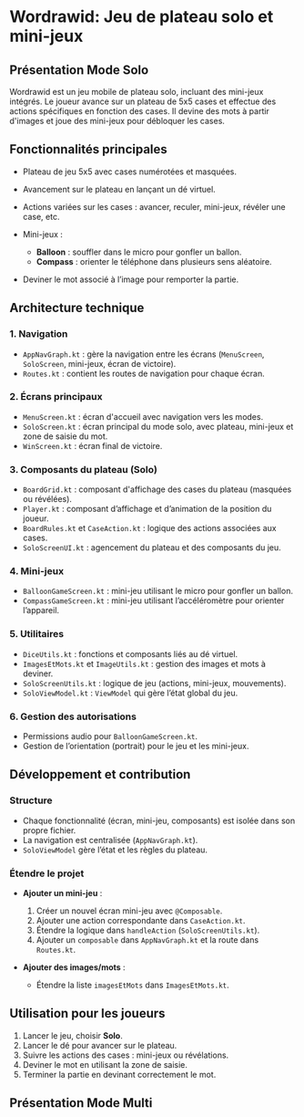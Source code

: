 # Wordrawid: Jeu de plateau solo et mini-jeux

## Présentation Mode Solo

Wordrawid est un jeu mobile de plateau solo, incluant des mini-jeux intégrés. Le joueur avance sur un plateau de 5x5 cases et effectue des actions spécifiques en fonction des cases.
Il devine des mots à partir d'images et joue des mini-jeux pour débloquer les cases.

## Fonctionnalités principales

* Plateau de jeu 5x5 avec cases numérotées et masquées.
* Avancement sur le plateau en lançant un dé virtuel.
* Actions variées sur les cases : avancer, reculer, mini-jeux, révéler une case, etc.
* Mini-jeux :

    * **Balloon** : souffler dans le micro pour gonfler un ballon.
    * **Compass** : orienter le téléphone dans plusieurs sens aléatoire.
* Deviner le mot associé à l’image pour remporter la partie.

## Architecture technique

### 1. **Navigation**

* `AppNavGraph.kt` : gère la navigation entre les écrans (`MenuScreen`, `SoloScreen`, mini-jeux, écran de victoire).
* `Routes.kt` : contient les routes de navigation pour chaque écran.

### 2. **Écrans principaux**

* `MenuScreen.kt` : écran d'accueil avec navigation vers les modes.
* `SoloScreen.kt` : écran principal du mode solo, avec plateau, mini-jeux et zone de saisie du mot.
* `WinScreen.kt` : écran final de victoire.

### 3. **Composants du plateau (Solo)**

* `BoardGrid.kt` : composant d'affichage des cases du plateau (masquées ou révélées).
* `Player.kt` : composant d’affichage et d’animation de la position du joueur.
* `BoardRules.kt` et `CaseAction.kt` : logique des actions associées aux cases.
* `SoloScreenUI.kt` : agencement du plateau et des composants du jeu.

### 4. **Mini-jeux**

* `BalloonGameScreen.kt` : mini-jeu utilisant le micro pour gonfler un ballon.
* `CompassGameScreen.kt` : mini-jeu utilisant l’accéléromètre pour orienter l’appareil.

### 5. **Utilitaires**

* `DiceUtils.kt` : fonctions et composants liés au dé virtuel.
* `ImagesEtMots.kt` et `ImageUtils.kt` : gestion des images et mots à deviner.
* `SoloScreenUtils.kt` : logique de jeu (actions, mini-jeux, mouvements).
* `SoloViewModel.kt` : `ViewModel` qui gère l’état global du jeu.

### 6. **Gestion des autorisations**

* Permissions audio pour `BalloonGameScreen.kt`.
* Gestion de l’orientation (portrait) pour le jeu et les mini-jeux.

## Développement et contribution

### Structure

* Chaque fonctionnalité (écran, mini-jeu, composants) est isolée dans son propre fichier.
* La navigation est centralisée (`AppNavGraph.kt`).
* `SoloViewModel` gère l’état et les règles du plateau.

### Étendre le projet

* **Ajouter un mini-jeu** :

    1. Créer un nouvel écran mini-jeu avec `@Composable`.
    2. Ajouter une action correspondante dans `CaseAction.kt`.
    3. Étendre la logique dans `handleAction` (`SoloScreenUtils.kt`).
    4. Ajouter un `composable` dans `AppNavGraph.kt` et la route dans `Routes.kt`.
* **Ajouter des images/mots** :

    * Étendre la liste `imagesEtMots` dans `ImagesEtMots.kt`.

## Utilisation pour les joueurs

1. Lancer le jeu, choisir **Solo**.
2. Lancer le dé pour avancer sur le plateau.
3. Suivre les actions des cases : mini-jeux ou révélations.
4. Deviner le mot en utilisant la zone de saisie.
5. Terminer la partie en devinant correctement le mot.

## Présentation Mode Multi
